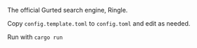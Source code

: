 The official Gurted search engine, Ringle.

Copy `config.template.toml` to `config.toml` and edit as needed.

Run with `cargo run`
